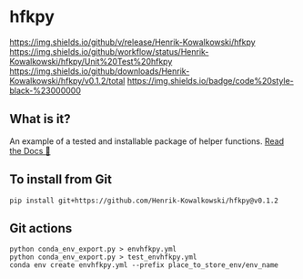 <!--- DO NOT EDIT THIS FILE IT IS READ ONLY --->
# hfkpy
https://img.shields.io/github/v/release/Henrik-Kowalkowski/hfkpy https://img.shields.io/github/workflow/status/Henrik-Kowalkowski/hfkpy/Unit%20Test%20hfkpy https://img.shields.io/github/downloads/Henrik-Kowalkowski/hfkpy/v0.1.2/total https://img.shields.io/badge/code%20style-black-%23000000

## What is it?
An example of a tested and installable package of helper functions. [Read the Docs 🚀](https://henrik-kowalkowski.github.io/hfkpy/html/index.html)

## To install from Git
`pip install git+https://github.com/Henrik-Kowalkowski/hfkpy@v0.1.2`

## Git actions
`python conda_env_export.py > envhfkpy.yml`  
`python conda_env_export.py > test_envhfkpy.yml`  
`conda env create envhfkpy.yml --prefix place_to_store_env/env_name`